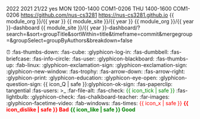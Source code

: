 <variable name="year">2022</variable>
<variable name="previous_year">2021</variable>
<variable name="AY">21/22</variable>
<variable name="is_pre_sem">yes</variable>
<variable name="cs3281_time">MON 1200-1400</variable>
<variable name="cs3281_venue">COM1-0206</variable>
<variable name="cs3282_time">THU 1400-1600</variable>
<variable name="cs3282_venue">COM1-0206</variable>
<variable name="module_org">https://github.com/nus-cs3281</variable>
<variable name="module_site">https://nus-cs3281.github.io</variable>
<variable name="students_repo">{{ module_org }}/{{ year }}</variable>
<variable name="students_site">{{ module_site }}/{{ year }}</variable>
<variable name="dashboard_repo">{{ module_org }}/{{ year }}-dashboard</variable>
<variable name="dashboard_site">{{ module_site }}/{{ year }}-dashboard/?search=&sort=groupTitle&sortWithin=title&timeframe=commit&mergegroup=&groupSelect=groupByAuthors&breakdown=false</variable>


<variable name="icon_deadline">:alarm_clock:</variable>
<variable name="icon_dislike">:fas-thumbs-down:</variable>
<variable name="icon_example">:fas-cube:</variable>
<variable name="icon_embedding">:glyphicon-log-in:</variable>
<variable name="icon_exercise">:fas-dumbbell:</variable>
<variable name="icon_evidence">:fas-briefcase:</variable>
<variable name="icon_info">:fas-info-circle:</variable>
<variable name="icon_individual">:fas-user:</variable>
<variable name="icon_lecture">:glyphicon-blackboard:</variable>
<variable name="icon_like">:fas-thumbs-up:</variable>
<variable name="icon_linux">:fab-linux:</variable>
<variable name="icon_important_red"><span class="text-danger">:glyphicon-exclamation-sign:</span></variable>
<variable name="icon_important">:glyphicon-exclamation-sign:</variable>
<variable name="icon_new_window">:glyphicon-new-window:</variable>
<variable name="icon_outcome">:fas-trophy:</variable>
<variable name="icon_output">:fas-arrow-down:</variable>
<variable name="icon_output_right">:fas-arrow-right:</variable>
<variable name="icon_print">:glyphicon-print:</variable>
<variable name="icon_prereq">:glyphicon-education:</variable>
<variable name="icon_preview">:glyphicon-eye-open:</variable>
<variable name="icon_Q">:glyphicon-question-sign:</variable>
<variable name="icon_Q_A">{{ icon_Q | safe }}:glyphicon-ok-sign:</variable>
<variable name="icon_resource">:fas-paperclip:</variable>
<variable name="icon_tangential"><span class='badge badge-pill badge-secondary'>tangential</span></variable>
<variable name="icon_team">:fas-users:</variable>
<variable name="icon_terminal"><smal><span class="badge badge-secondary">&gt;_</span></smal></variable>
<variable name="icon_text">:far-file-alt:</variable>
<variable name="icon_tick">:fas-check:</variable>
<variable name="icon_tick_green"><span style="color:green">{{ icon_tick | safe }}</span></variable>
<variable name="icon_tip"><span class="badge badge-pill badge-warning">:fas-lightbulb:</span></variable>
<variable name="icon_todo">:glyphicon-check:</variable>
<variable name="icon_tutorial">:fas-chalkboard-teacher:</variable>
<variable name="icon_slides">:far-images:</variable>
<variable name="icon_video">:glyphicon-facetime-video:</variable>
<variable name="icon_windows">:fab-windows:</variable>
<variable name="icon_x">:fas-times:</variable>
<variable name="icon_x_red"><span style="color:red">{{ icon_x | safe }}</span></variable>
<variable name="bad"><font color="red"><md>**{{ icon_dislike | safe }} Bad**</md></font></variable>
<variable name="good"><font color="green"><md>**{{ icon_like | safe }} Good**</md></font></variable>
